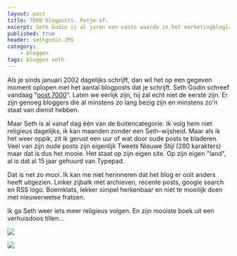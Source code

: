 ```yaml
---
layout: post
title: 7000 blogposts. Petje af.
excerpt: Seth Godin is al jaren een vaste waarde in het marketingbloglandschap
published: true
header: sethgodin.JPG
category: 
    - bloggen
tags: bloggen seth
---
```

Als je sinds januari 2002 dagelijks schrijft, dan wil het op een gegeven moment oplopen met het aantal blogposts dat je schrijft. Seth Godin schreef vandaag "[post 7000][1]". Laten we eerlijk zijn, hij zal echt niet de eerste zijn. Er zijn genoeg bloggers die al minstens zo lang bezig zijn en minstens zo'n staat van dienst hebben.

Maar Seth is al vanaf dag één van de buitencategorie. Ik volg hem niet religieus dagelijks, ik kan maanden zonder een Seth-wijsheid. Maar als ik het weer oppik, zit ik gerust een uur of wat door oude posts te bladeren. Veel van zijn oude posts zijn eigenlijk Tweets Nieuwe Stijl (280 karakters) maar dat is dus het mooie. Het staat op zijn eigen site. Op zijn eigen "land", al is dat al 15 jaar gehuurd van Typepad. 

Dat is net zo mooi. Ik kan me niet herinneren dat het blog er ooit anders heeft uitgezien. Linker zijbalk met archieven, recente posts, google search en RSS logo. Boemklats, lekker simpel herkenbaar en niet te moeilijk doen met nieuwerwetse fratsen.

Ik ga Seth weer iets meer religieus volgen. En zijn mooiste boek uit een verhuisdoos tillen...

![][image-1]

![][image-2]

[1]:	http://sethgodin.typepad.com/seths_blog/2017/11/this-is-post-7000.html

[image-1]:	/images/thismightwork.JPG
[image-2]:	/images/thismightwork2.JPG